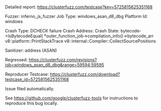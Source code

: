 Detailed report: https://clusterfuzz.com/testcase?key=5725815625351168

Fuzzer: inferno_js_fuzzer
Job Type: windows_asan_d8_dbg
Platform Id: windows

Crash Type: DCHECK failure
Crash Address: 
Crash State:
  bytecode->IsBytecodeEqual( *outer_function_job->compilation_info()->bytecode_arr
  v8::platform::PrintStackTrace
  v8::internal::Compiler::CollectSourcePositions
  
Sanitizer: address (ASAN)

Regressed: https://clusterfuzz.com/revisions?job=windows_asan_d8_dbg&range=59594:59595

Reproducer Testcase: https://clusterfuzz.com/download?testcase_id=5725815625351168

Issue filed automatically.

See https://github.com/google/clusterfuzz-tools for instructions to reproduce this bug locally.